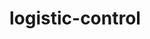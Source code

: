 # logistic-control

<!-- [![CI](https://github.com/thiagofa/algalog-api/actions/workflows/ci.yaml/badge.svg)](https://github.com/thiagofa/algalog-api/actions/workflows/ci.yaml) -->
